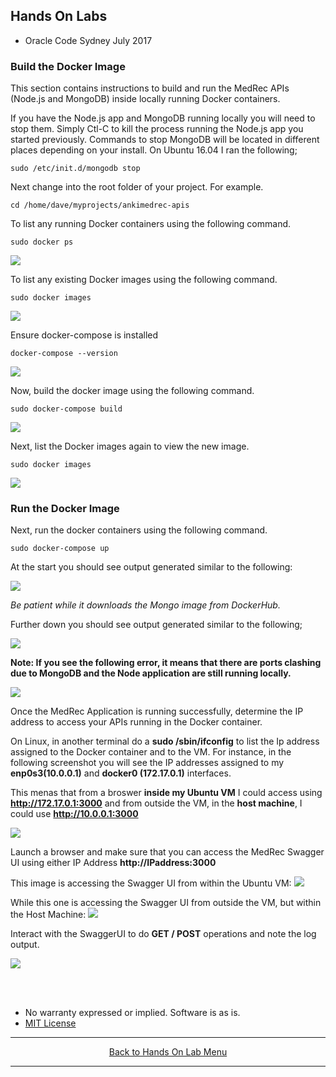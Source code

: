 ## Hands On Labs

- Oracle Code Sydney July 2017

### Build the Docker Image

This section contains instructions to build and run the MedRec APIs (Node.js and MongoDB) inside locally running Docker containers.

If you have the Node.js app and MongoDB running locally you will need to stop them.
Simply Ctl-C to kill the process running the Node.js app you started previously.
Commands to stop MongoDB will be located in different places depending on your install.
On Ubuntu 16.04 I ran the following;

``` sudo /etc/init.d/mongodb stop ```

Next change into the root folder of your project. 
For example.

``` cd /home/dave/myprojects/ankimedrec-apis ```

To list any running Docker containers using the following command.

``` sudo docker ps ```

<img src="./img/buildthedockerimage-1.PNG" />

To list any existing Docker images using the following command.

``` sudo docker images ```

<img src="./img/buildthedockerimage-2.PNG" />

Ensure docker-compose is installed

``` docker-compose --version ```

<img src="./img/buildthedockerimage-3.PNG" />

Now, build the docker image using the following command.

``` sudo docker-compose build ```

<img src="./img/buildthedockerimage-4.PNG" />

Next, list the Docker images again to view the new image.

``` sudo docker images ```

<img src="./img/buildthedockerimage-5.PNG" />

### Run the Docker Image

Next, run the docker containers using the following command.

``` sudo docker-compose up ```

At the start you should see output generated similar to the following:

<img src="./img/buildthedockerimage-6.PNG" />

*Be patient while it downloads the Mongo image from DockerHub.*

Further down you should see output generated similar to the following;

<img src="./img/buildthedockerimage-6a.PNG" />

**Note: If you see the following error, it means that there are ports clashing due to MongoDB and the Node application are still running locally.**

<img src="./img/buildthedockerimage-7.PNG" />

Once the MedRec Application is running successfully, determine the IP address to access your APIs running in the Docker container.

On Linux, in another terminal do a **sudo /sbin/ifconfig** to list the Ip address assigned to the Docker container and to the VM. For instance, in the following screenshot you will see the IP addresses assigned to my **enp0s3(10.0.0.1)** and **docker0 (172.17.0.1)** interfaces.

This menas that from a broswer **inside my Ubuntu VM** I could access using **http://172.17.0.1:3000** and from outside the VM, in the **host machine**, I could use **http://10.0.0.1:3000**

<img src="./img/buildthedockerimage-7a.PNG" />

Launch a browser and make sure that you can access the MedRec Swagger UI using either IP Address **http://IPaddress:3000**

This image is accessing the Swagger UI from within the Ubuntu VM:
<img src="./img/buildthedockerimage-8.PNG" />

While this one is accessing the Swagger UI from outside the VM, but within the Host Machine:
<img src="./img/buildthedockerimage-8b.PNG" />

Interact with the SwaggerUI to do **GET / POST** operations and note the log output.

<img src="./img/buildthedockerimage-9.PNG" />

<br><br>

* No warranty expressed or implied.  Software is as is.
* [MIT License](http://www.opensource.org/licenses/mit-license.html)

<hr />
<center>
<a href="../../handsonlabs" class="btn" >Back to Hands On Lab Menu</a>
<center />
<hr />


